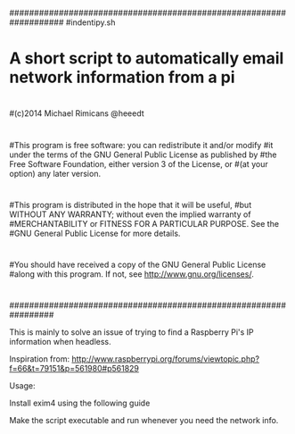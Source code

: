 ###################################################################
#indentipy.sh
#
# A short script to automatically email network information from a pi
#
#(c)2014 Michael Rimicans @heeedt
#
#This program is free software: you can redistribute it and/or modify
#it under the terms of the GNU General Public License as published by
#the Free Software Foundation, either version 3 of the License, or
#(at your option) any later version.
#
#This program is distributed in the hope that it will be useful,
#but WITHOUT ANY WARRANTY; without even the implied warranty of
#MERCHANTABILITY or FITNESS FOR A PARTICULAR PURPOSE.  See the
#GNU General Public License for more details.
#
#You should have received a copy of the GNU General Public License
#along with this program.  If not, see <http://www.gnu.org/licenses/>.
# 
#################################################################

This is mainly to solve an issue of trying to find a Raspberry Pi's IP information
when headless.

Inspiration from: http://www.raspberrypi.org/forums/viewtopic.php?f=66&t=79151&p=561980#p561829

Usage:

Install exim4 using the following guide

Make the script executable and run whenever you need the network info.
